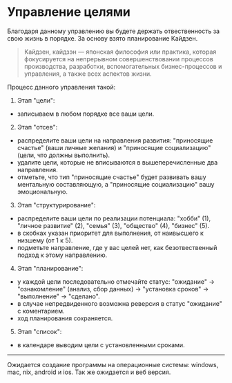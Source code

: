 # Управление целями

Благодаря данному управлению вы будете держать отвественность за свою жизнь в порядке. За основу взято планирование Кайдзен.

> Кайдзен, кайдзэн — японская философия или практика, которая фокусируется на непрерывном совершенствовании процессов производства, разработки, вспомогательных бизнес-процессов и управления, а также всех аспектов жизни.

Процесс данного управления такой:

1. Этап "цели":
- записываем в любом порядке все ваши цели.
2. Этап "отсев":
- распределите ваши цели на направления развития: "приносящие счастье" (ваши личные желания) и "приносящие социализацию" (цели, что должны выполнить).
- удалите цели, которые не вписываются в вышеперечисленные два направления.
- отметьте, что тип "приносящие счастье" будет развивать вашу ментальную составляющую, а "приносящие социализацию" вашу эмоциональную.
3. Этап "структурирование":
- распределите ваши цели по реализации потенциала: "хобби" (1), "личное развитие" (2), "семья" (3), "общество" (4), "бизнес" (5).
- в скобках указан приоритет для выполнения, от наивысшего к низшему (от 1 к 5).
- подметьте направление, где у вас целей нет, как безотвественный подход к этому направлению.
4. Этап "планирование":
- у каждой цели последовательно отмечайте статус: "ожидание" → "ознакомление" (анализ, сбор данных) → "установка сроков" → "выполнение" → "сделано".
- в случае непредвиденного возможна реверсия в статус "ожидание" с коментарием.
- ход планирования сохраняется.
5. Этап "список":
- в календаре выводим цели с установленными сроками.

<hr>

Ожидается создание программы на операционные системы: windows, mac, nix, android и ios. Так же ожидается и веб версия.

